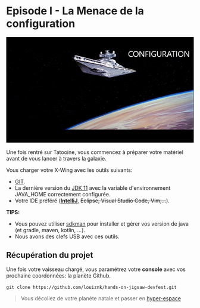 # Episode I - La Menace de la configuration

![Tatooine](./images/destroyer.png)

Une fois rentré sur Tatooine, vous commencez à préparer votre matériel avant de vous lancer à travers la galaxie.

Vous charger votre X-Wing avec les outils suivants:

* [GIT](https://git-scm.com/).
* La dernière version du [JDK 11](http://www.oracle.com/technetwork/java/javase/downloads/jdk9-downloads-3848520.html) avec la variable d'environnement JAVA_HOME correctement configurée.
* Votre IDE préféré (**[IntelliJ](https://www.jetbrains.com/idea/download/)**, ~~Eclipse, Visual Studio Code, Vim,...~~).

**TIPS:**
 * Vous pouvez utiliser [sdkman](http://sdkman.io/) pour installer et gérer vos version de java (et gradle, maven, kotlin, ...).
 * Nous avons des clefs USB avec ces outils.

## Récupération du projet

Une fois votre vaisseau chargé, vous paramétrez votre **console** avec vos prochaine coordonnées: la planète Github.

```
git clone https://github.com/louiznk/hands-on-jigsaw-devfest.git
```

> Vous décollez de votre planète natale et passer en [hyper-espace](./EPISODE_2.md)
